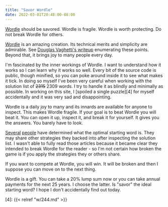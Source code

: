 ```yaml
---
title: "Savor Wordle"
date: 2022-03-01T20:48:00-08:00
---
```


[Wordle][3] should be savored. Wordle is fragile. Wordle is worth protecting. Do not break Wordle for others.

[Wordle][3] is an amazing creation. Its technical merits and simplicity are admirable. See [Douglas Vaghetti's writeup][2] enumerating these points. Beyond that, it brings joy to many people every day.

I'm fascinated by the inner workings of Wordle. I want to understand how it works so I can learn why it works so well. Every bit of the source code is public, though minified, so you can poke around inside it to see what makes it tick. In doing so myself I've been very careful when working with the solution list of ~~2315~~ 2309 words. I try to handle it as blindly and minimally as possible. In working on this site, I [spoiled a single puzzle][4] for myself accidentally and it was very sad and disappointing.

Wordle is a daily joy to many and its innards are available for anyone to inspect. This makes Wordle fragile. If your goal is to beat Wordle you will beat it. You can open it up, inspect it, and break it for yourself. It gives you the answers. You barely have to look.

[Several][1] [people][0] have determined what the optimal starting word is. They may share other strategies they backed into after inspecting the solution list. I wasn't able to fully read those articles because it became clear they intended to break Wordle for the reader - so I'm not certain how broken the game is if you apply the strategies they or others share.

If you want to compete at Wordle, you will win. It will be broken and then I suppose you can move on to the next thing.

Wordle is a gift. You can take a 20% lump sum now or you can take annual payments for the next 25 years. I choose the latter. Is "savor" the ideal starting word? I hope I don't accidentally find out today.

  [0]: https://github.com/norvig/pytudes/blob/main/ipynb/Wordle.ipynb
  [1]: https://bert.org/2021/11/24/the-best-starting-word-in-wordle/
  [2]: https://vaghetti.dev/posts/wordle/
  [3]: https://www.nytimes.com/games/wordle/index.html
  [4]: {{< relref "w/244.md" >}}
